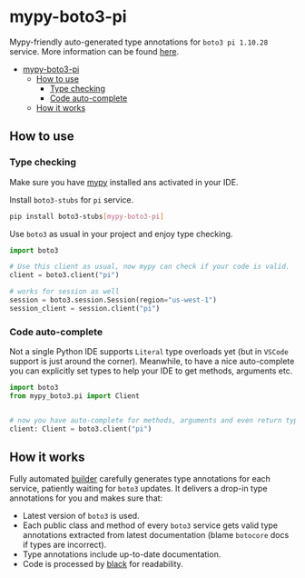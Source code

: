 # mypy-boto3-pi

Mypy-friendly auto-generated type annotations for `boto3 pi 1.10.28` service.
More information can be found [here](https://github.com/vemel/mypy_boto3).

- [mypy-boto3-pi](#mypy-boto3-pi)
  - [How to use](#how-to-use)
    - [Type checking](#type-checking)
    - [Code auto-complete](#code-auto-complete)
  - [How it works](#how-it-works)

## How to use

### Type checking

Make sure you have [mypy](https://github.com/python/mypy) installed ans activated in your IDE.

Install `boto3-stubs` for `pi` service.

```bash
pip install boto3-stubs[mypy-boto3-pi]
```

Use `boto3` as usual in your project and enjoy type checking.

```python
import boto3

# Use this client as usual, now mypy can check if your code is valid.
client = boto3.client("pi")

# works for session as well
session = boto3.session.Session(region="us-west-1")
session_client = session.client("pi")

```

### Code auto-complete

Not a single Python IDE supports `Literal` type overloads yet (but in `VSCode` support is just around the corner).
Meanwhile, to have a nice auto-complete you can explicitly set types to help your IDE to get methods, arguments etc.

```python
import boto3
from mypy_boto3.pi import Client


# now you have auto-complete for methods, arguments and even return types
client: Client = boto3.client("pi")
```

## How it works

Fully automated [builder](https://github.com/vemel/mypy_boto3) carefully generates
type annotations for each service, patiently waiting for `boto3` updates. It delivers
a drop-in type annotations for you and makes sure that:

- Latest version of `boto3` is used.
- Each public class and method of every `boto3` service gets valid type annotations
  extracted from latest documentation (blame `botocore` docs if types are incorrect).
- Type annotations include up-to-date documentation.
- Code is processed by [black](https://github.com/psf/black) for readability.